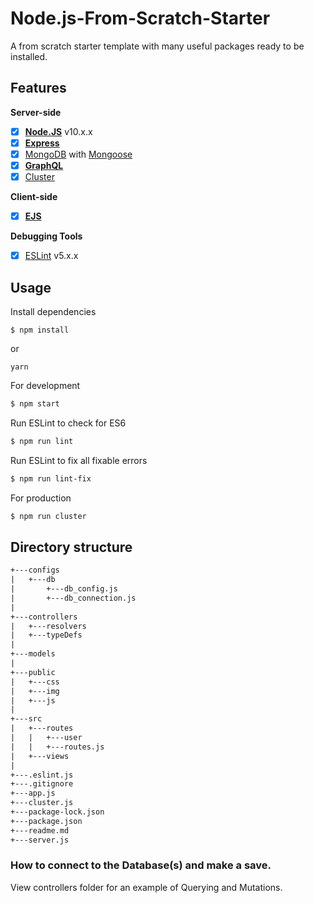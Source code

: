 # Node.js-From-Scratch-Starter
A from scratch starter template with many useful packages ready to be installed.

## Features

**Server-side**
* [x] **[Node.JS](https://nodejs.org)** v10.x.x
* [x] **[Express](https://github.com/expressjs/express)**
* [x] [MongoDB](https://www.mongodb.com/) with [Mongoose](https://github.com/Automattic/mongoose)
* [x] **[GraphQL](http://graphql.org/)**
* [x] [Cluster](https://nodejs.org/api/cluster.html)

**Client-side**
* [x] **[EJS](https://ejs.co/)**

**Debugging Tools**
* [x] [ESLint](https://eslint.org/) v5.x.x

## Usage

Install dependencies
```
$ npm install
```
or
```
yarn
```

For development
```bash
$ npm start
```

Run ESLint to check for ES6
```bash
$ npm run lint
```

Run ESLint to fix all fixable errors
```bash
$ npm run lint-fix
```

For production
```bash
$ npm run cluster
```

## Directory structure
```txt
+---configs
|   +---db
|       +---db_config.js
|       +---db_connection.js
|
+---controllers
|   +---resolvers
|   +---typeDefs
|
+---models
|
+---public
|   +---css
|   +---img
|   +---js
|
+---src
|   +---routes
|   |   +---user
|   |   +---routes.js
|   +---views
|
+---.eslint.js
+---.gitignore
+---app.js
+---cluster.js
+---package-lock.json
+---package.json
+---readme.md
+---server.js

```

### How to connect to the Database(s) and make a save.

View controllers folder for an example of Querying and Mutations.
